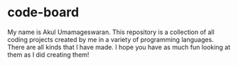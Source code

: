 # code-board
My name is Akul Umamageswaran. This repository is a collection of all coding projects created by me in a variety of programming languages. There are all kinds that I have made. I hope you have as much fun looking at them as I did creating them!

